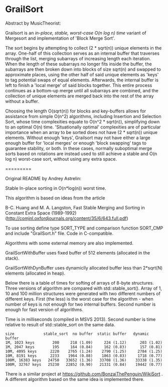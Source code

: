 GrailSort
=========
Abstract by MusicTheorist:

Grailsort is an *in-place, stable, worst-case O(n log n) time* variant of Mergesort and implementation of 'Block Merge Sort'.

The sort begins by attempting to collect (2 * sqrt(n)) unique elements in the array. One-half of this collection serves as an internal buffer that traverses through the list, merging subarrays of increasing length each iteration. When the length of these subarrays no longer fits inside the buffer, the subarrays are then broken down into blocks of size sqrt(n) and swapped to approximate places, using the other half of said unique elements as 'keys' to tag potential swaps of equal elements. Afterwards, the internal buffer is left to finish a 'local merge' of said blocks together. This entire process continues as a bottom-up merge until all subarrays are combined, and the collection of unique elements are merged back into the rest of the array without a buffer.

Choosing the length O(sqrt(n)) for blocks and key-buffers allows for assistance from simple O(n^2) algorithms, including Insertion and Selection Sort, whose time complexities equate to O(n^2 * sqrt(n)), simplifying down to an optimal O(n) time. 'Situationally optimal' complexities are of particular importance when an array to be sorted does not have (2 * sqrt(n)) unique elements. Without enough 'keys', Grailsort may not have either a large enough buffer for 'local merges' or enough 'block swapping' tags to guarantee stability, or both. In these cases, normally suboptimal merge sorts based on rotations are instead used to still achieve a stable and O(n log n) worst-case sort, without using any extra space.

=========

Original README by Andrey Astrelin:

Stable In-place sorting in O(n*log(n)) worst time.

This algorithm is based on ideas from the article

   B-C. Huang and M. A. Langston, Fast Stable Merging and Sorting in Constant Extra Space (1989-1992)
   (http://comjnl.oxfordjournals.org/content/35/6/643.full.pdf)

To use sorting define type SORT_TYPE and comparison function SORT_CMP and include "GrailSort.h" file.
Code in C-compatible.

Algorithms with some external memory are also implemented.

GrailSortWithBuffer uses fixed buffer of 512 elements (allocated in the stack).

GrailSortWithDynBuffer uses dynamiclly allocated buffer less than 2*sqrt(N) elements (allocated in heap).

Below there is a table of times for softing of arrays of 8-byte structures. Three versions of algorithm are compared with std::stable_sort().
Array of 1, 10 and 100 million structures were generated with two different numbers of different keys. First (the less) is the worst case for the algorithm - when number of keys is not enough for two internal buffers.
Second number is enough for fast version of algorithms.

Time is in milliseconds (compiled in MSVS 2013). Second number is time relative to result of std::stable_sort on the same data.

    size             stable_sort  no buffer  static buffer   dynamic buffer 
    1M, 1023 keys        200     218 (1.09)     224 (1.12)      203 (1.02)
    1M, 2047 keys        195     164 (0.84)     162 (0.83)      157 (0.81)
    10M, 4095 keys      2220    2765 (1.24)    2790 (1.25)     2784 (1.25)
    10M, 8191 keys      2233    1964 (0.88)    1863 (0.83)     1718 (0.77)
    100M, 16383 keys   24750   33652 (1.36)   33708 (1.36)    33338 (1.35)           
    100M, 32767 keys   25230   22852 (0.90)   21331 (0.84)    19442 (0.77)

There is a similar project at https://github.com/BonzaiThePenguin/WikiSort . A different algorithm based on the same idea is implemented there.
